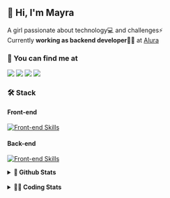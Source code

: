 ## 👋 Hi, I'm Mayra

A girl passionate about technology💻 and challenges⚡  
Currently **working as backend developer**👩‍💻 at [Alura](https://www.alura.com.br)   

### 💬 You can find me at

<a href="https://mayra.dev" target="_blank" rel="noopener"><img src="https://img.shields.io/badge/-mayra.dev-005FED?style=flat&logo=Google-chrome&logoColor=white"/></a>
<a href="https://linkedin.com/in/mayraamaral" target="_blank" rel="noopener"><img src="https://img.shields.io/badge/-/mayraamaral-0077B5?style=flat&logo=Linkedin&logoColor=white"/></a>
<a href="mailto:mayra@mayra.dev" target="_blank" rel="noopener"><img src="https://img.shields.io/badge/-mayra@mayra.dev-D14836?style=flat&logo=Gmail&logoColor=white"/></a>
<a href="" target="_blank" rel="noopener"><img src="https://img.shields.io/badge/-mayraamaral-7289DA?style=flat&logo=Discord&logoColor=white"/></a>

### 🛠️ Stack
#### Front-end

[![Front-end Skills](https://skillicons.dev/icons?i=react,next,angular,redux,styledcomponents,html,css,sass,js,ts,figma)](https://skillicons.dev)
#### Back-end

[![Front-end Skills](https://skillicons.dev/icons?i=java,spring,hibernate,aws,idea,postgres,mysql,git,linux,bash,nodejs,docker,kubernetes,jenkins)](https://skillicons.dev)


<details>
    <summary><strong>📌 Github Stats</strong></summary>
    <br />
    <div align="center">
        <table>
      <td><img height="160em" src="https://github-readme-stats.vercel.app/api?username=mayraamaral&show_icons=true&theme=algolia&hide_border=true&hide=stars&count_private=true" alt="Readme stats"></td>
      <td><img height="160em" src="https://github-readme-stats.vercel.app/api/top-langs/?username=mayraamaral&&layout=compact&&theme=algolia&hide_border=true&langs_count=6" alt="Language stats"></td>
       </table>
  </div> 
    

  <p align="center">
    <img src="https://github-readme-streak-stats.herokuapp.com?user=mayraamaral&theme=dark&hide_border=true&date_format=j%20M%5B%20Y%5D&locale=pt-br&background=050F2C&ring=0195DD&fire=23AA7D&currStreakLabel=23AA7D" alt="Streak stats">
  </p> 
</details>

<br />

<details>
  <summary><strong>👩‍💻 Coding Stats</strong></summary>
  <br />
  
  <!--START_SECTION:waka-->
![Code Time](http://img.shields.io/badge/Code%20Time-475%20hrs%2028%20mins-blue)

**🐱 My GitHub Data** 

> 📦 582.7 kB Used in GitHub's Storage 
 > 
> 🚫 Not Opted to Hire
 > 
> 📜 55 Public Repositories 
 > 
> 🔑 31 Private Repositories 
 > 
**I'm an Early 🐤** 

```text
🌞 Morning                2042 commits        ██████░░░░░░░░░░░░░░░░░░░   22.65 % 
🌆 Daytime                5164 commits        ██████████████░░░░░░░░░░░   57.28 % 
🌃 Evening                1600 commits        ████░░░░░░░░░░░░░░░░░░░░░   17.75 % 
🌙 Night                  209 commits         █░░░░░░░░░░░░░░░░░░░░░░░░   02.32 % 
```
📅 **I'm Most Productive on Wednesday** 

```text
Monday                   1259 commits        ███░░░░░░░░░░░░░░░░░░░░░░   13.97 % 
Tuesday                  973 commits         ███░░░░░░░░░░░░░░░░░░░░░░   10.79 % 
Wednesday                3260 commits        █████████░░░░░░░░░░░░░░░░   36.16 % 
Thursday                 2027 commits        ██████░░░░░░░░░░░░░░░░░░░   22.48 % 
Friday                   839 commits         ██░░░░░░░░░░░░░░░░░░░░░░░   09.31 % 
Saturday                 272 commits         █░░░░░░░░░░░░░░░░░░░░░░░░   03.02 % 
Sunday                   385 commits         █░░░░░░░░░░░░░░░░░░░░░░░░   04.27 % 
```


📊 **This Week I Spent My Time On** 

```text
🕑︎ Time Zone: America/Sao_Paulo

💬 Programming Languages: 
Java                     1 hr 42 mins        ███████████████████░░░░░░   74.72 % 
FTL                      15 mins             ███░░░░░░░░░░░░░░░░░░░░░░   11.50 % 
Properties               11 mins             ██░░░░░░░░░░░░░░░░░░░░░░░   08.27 % 
Text                     3 mins              █░░░░░░░░░░░░░░░░░░░░░░░░   02.53 % 
Java Properties          3 mins              █░░░░░░░░░░░░░░░░░░░░░░░░   02.46 % 

🔥 Editors: 
IntelliJ IDEA            1 hr 32 mins        █████████████████░░░░░░░░   66.88 % 
VS Code                  45 mins             ████████░░░░░░░░░░░░░░░░░   33.12 % 

💻 Operating System: 
Linux                    2 hrs 17 mins       █████████████████████████   100.00 % 
```

**I Mostly Code in Java** 

```text
Java                     123 repos           ███████░░░░░░░░░░░░░░░░░░   26.80 % 
HTML                     114 repos           ██████░░░░░░░░░░░░░░░░░░░   24.84 % 
JavaScript               102 repos           ██████░░░░░░░░░░░░░░░░░░░   22.22 % 
TypeScript               97 repos            █████░░░░░░░░░░░░░░░░░░░░   21.13 % 
C#                       1 repo              ░░░░░░░░░░░░░░░░░░░░░░░░░   00.22 % 
```




 Last Updated on 30/07/2024 19:13:59 UTC
<!--END_SECTION:waka-->

</details>
